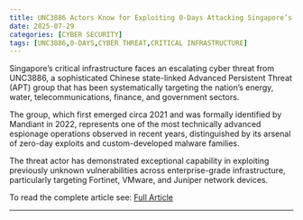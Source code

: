 ```yaml
---
title: UNC3886 Actors Know for Exploiting 0-Days Attacking Singapore’s Critical Infrastructure
date: 2025-07-29
categories: [CYBER SECURITY]
tags: [UNC3886,0-DAYS,CYBER THREAT,CRITICAL INFRASTRUCTURE]
---
```


Singapore’s critical infrastructure faces an escalating cyber threat from UNC3886, a sophisticated Chinese state-linked Advanced Persistent Threat (APT) group that has been systematically targeting the nation’s energy, water, telecommunications, finance, and government sectors.

The group, which first emerged circa 2021 and was formally identified by Mandiant in 2022, represents one of the most technically advanced espionage operations observed in recent years, distinguished by its arsenal of zero-day exploits and custom-developed malware families.

The threat actor has demonstrated exceptional capability in exploiting previously unknown vulnerabilities across enterprise-grade infrastructure, particularly targeting Fortinet, VMware, and Juniper network devices.

To read the complete article see: [Full Article](https://cybersecuritynews.com/unc3886-actors-know-for-exploiting-0-days/) 

---